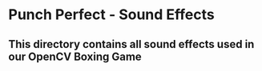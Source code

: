 # Punch Perfect - Sound Effects
## This directory contains all sound effects used in our OpenCV Boxing Game 
